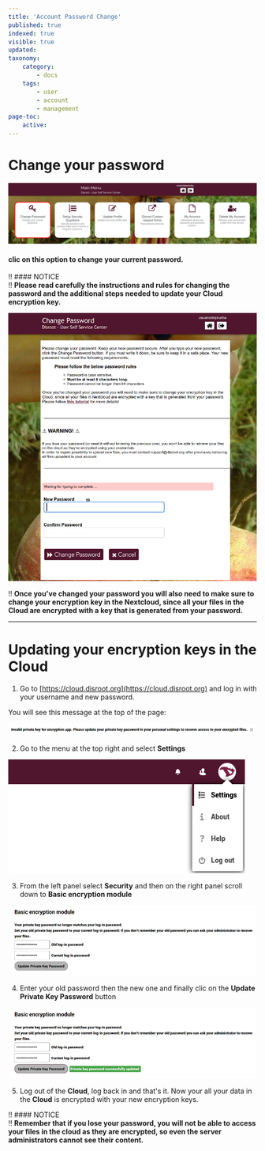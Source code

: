 ```yaml
---
title: 'Account Password Change'
published: true
indexed: true
visible: true
updated:
taxonomy:
    category:
        - docs
    tags:
        - user
        - account
        - management
page-toc:
    active: 
---
```


# Change your password

![](en/dashboard_pass.png)

#### clic on this option to change your current password.


!! #### NOTICE<br>
!! **Please read carefully the instructions and rules for changing the password and the additional steps needed to update your Cloud encryption key.**

![](en/pass_change.png)

!! **Once you've changed your password you will also need to make sure to change your encryption key in the Nextcloud, since all your files in the Cloud are encrypted with a key that is generated from your password.**

----

# Updating your encryption keys in the Cloud

1. Go to [https://cloud.disroot.org](https://cloud.disroot.org) and log in with your username and new password.

  You will see this message at the top of the page:

  ![](en/invalid_encrypt.png)

2. Go to the menu at the top right and select **Settings**

![](en/settings_menu.png)

3. From the left panel select **Security** and then on the right panel scroll down to **Basic encryption module**

  ![](en/invalid_encrypt_bem_pass.png)

4. Enter your old password then the new one and finally clic on the **Update Private Key Password** button

  ![](en/invalid_encrypt_bem_pass_2.png)

5. Log out of the **Cloud**, log back in and that's it. Now your all your data in the **Cloud** is encrypted with your new encryption keys.

!! #### NOTICE<br>
!! **Remember that if you lose your password, you will not be able to access your files in the cloud as they are encrypted, so even the server administrators cannot see their content.**
